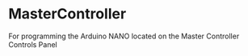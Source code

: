 # MasterController
For programming the Arduino NANO located on the Master Controller Controls Panel
